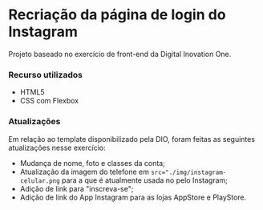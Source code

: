 # Recriação da página de login do Instagram

Projeto baseado no exercício de front-end da Digital Inovation One.

### Recurso utilizados

* HTML5
* CSS com Flexbox
### Atualizações

Em relação ao template disponibilizado pela DIO, foram feitas as seguintes atualizações nesse exercício:

* Mudança de nome, foto e classes da conta;
* Atualização da imagem do telefone em `src="./img/instagram-celular.png` para a que é atualmente usada no pelo Instagram;
* Adição de link para "inscreva-se";
* Adição de link do App Instagram para as lojas AppStore e PlayStore.